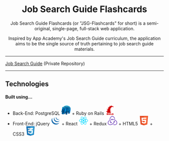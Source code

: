 <h1 align="center"><strong>Job Search Guide Flashcards</strong></h1>

<center>Job Search Guide Flashcards (or "JSG-Flashcards" for short) is a semi-original, single-page, full-stack web application.

Inspired by App Academy's Job Search Guide curriculum, the application aims to be the single source of truth pertaining to job search guide materials.</center>

---

[Job Search Guide](https://github.com/appacademy/job-search-guide) (Private Repository)

---

## Technologies

<h4>Built using...</h4>

* <bold>Back-End</bold>: PostgreSQL <img src="https://raw.githubusercontent.com/Kelvin-K-Cho/jsg-flashcards/master/images/PostgreSQL.png" height="30"> + Ruby on Rails <img src="https://raw.githubusercontent.com/Kelvin-K-Cho/jsg-flashcards/master/images/Rails.png" height="30">
* <bold>Front-End</bold>: jQuery <img src="https://raw.githubusercontent.com/Kelvin-K-Cho/jsg-flashcards/master/images/jQuery.png" height="30"> + React <img src="https://raw.githubusercontent.com/Kelvin-K-Cho/jsg-flashcards/master/images/React.png" height="30"> + Redux <img src="https://raw.githubusercontent.com/Kelvin-K-Cho/jsg-flashcards/master/images/Redux.png" height="30"> + HTML5 <img src="https://raw.githubusercontent.com/Kelvin-K-Cho/jsg-flashcards/master/images/HTML5.png" height="30"> + CSS3 <img src="https://raw.githubusercontent.com/Kelvin-K-Cho/jsg-flashcards/master/images/CSS3.png" height="30">
